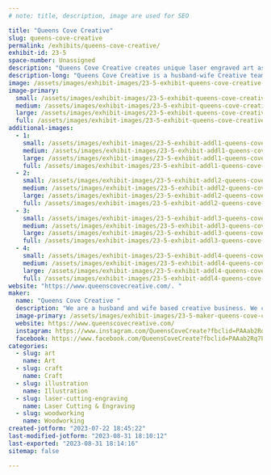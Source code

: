 ```yaml
---
# note: title, description, image are used for SEO

title: "Queens Cove Creative"
slug: queens-cove-creative
permalink: /exhibits/queens-cove-creative/
exhibit-id: 23-5
space-number: Unassigned
description: "Queens Cove Creative creates unique laser engraved art as well as fine art and illustration "
description-long: "Queens Cove Creative is a husband-wife Creative team. L. Jason is the artist. He creates designs and art ranging from unique wood-engraved imaginations to professional illustrations and fine art. He is officially licensed and published with Marvel,  Star Wars, Stranger Things, Halloween, and the Hannibal television franchises. Christy is the leading manager and business professional as well as art director. "
image: /assets/images/exhibit-images/23-5-exhibit-queens-cove-creative-jqueenprofilepic-large.jpg
image-primary: 
  small: /assets/images/exhibit-images/23-5-exhibit-queens-cove-creative-jqueenprofilepic-small.jpg
  medium: /assets/images/exhibit-images/23-5-exhibit-queens-cove-creative-jqueenprofilepic-medium.jpg
  large: /assets/images/exhibit-images/23-5-exhibit-queens-cove-creative-jqueenprofilepic-large.jpg
  full: /assets/images/exhibit-images/23-5-exhibit-queens-cove-creative-jqueenprofilepic-full.jpg
additional-images: 
  - 1:
    small: /assets/images/exhibit-images/23-5-exhibit-addl1-queens-cove-creative-fb-img-1690065632878-small.jpg
    medium: /assets/images/exhibit-images/23-5-exhibit-addl1-queens-cove-creative-fb-img-1690065632878-medium.jpg
    large: /assets/images/exhibit-images/23-5-exhibit-addl1-queens-cove-creative-fb-img-1690065632878-large.jpg
    full: /assets/images/exhibit-images/23-5-exhibit-addl1-queens-cove-creative-fb-img-1690065632878-full.jpg
  - 2:
    small: /assets/images/exhibit-images/23-5-exhibit-addl2-queens-cove-creative-fb-img-1690065638064-small.jpg
    medium: /assets/images/exhibit-images/23-5-exhibit-addl2-queens-cove-creative-fb-img-1690065638064-medium.jpg
    large: /assets/images/exhibit-images/23-5-exhibit-addl2-queens-cove-creative-fb-img-1690065638064-large.jpg
    full: /assets/images/exhibit-images/23-5-exhibit-addl2-queens-cove-creative-fb-img-1690065638064-full.jpg
  - 3:
    small: /assets/images/exhibit-images/23-5-exhibit-addl3-queens-cove-creative-fb-img-1690065641259-small.jpg
    medium: /assets/images/exhibit-images/23-5-exhibit-addl3-queens-cove-creative-fb-img-1690065641259-medium.jpg
    large: /assets/images/exhibit-images/23-5-exhibit-addl3-queens-cove-creative-fb-img-1690065641259-large.jpg
    full: /assets/images/exhibit-images/23-5-exhibit-addl3-queens-cove-creative-fb-img-1690065641259-full.jpg
  - 4:
    small: /assets/images/exhibit-images/23-5-exhibit-addl4-queens-cove-creative-fb-img-1690065644788-small.jpg
    medium: /assets/images/exhibit-images/23-5-exhibit-addl4-queens-cove-creative-fb-img-1690065644788-medium.jpg
    large: /assets/images/exhibit-images/23-5-exhibit-addl4-queens-cove-creative-fb-img-1690065644788-large.jpg
    full: /assets/images/exhibit-images/23-5-exhibit-addl4-queens-cove-creative-fb-img-1690065644788-full.jpg
website: "https://www.queenscovecreative.com/. "
maker: 
  name: "Queens Cove Creative "
  description: "We are a husband and wife based creative business. We create unique signs and laser engraved creations as well as officially licensed and published illustrations. "
  image-primary: /assets/images/exhibit-images/23-5-maker-queens-cove-creative-fb-img-1690064778057-medium.jpg
  website: https://www.queenscovecreative.com/
  instagram: https://www.instagram.com/QueensCoveCreate?fbclid=PAAab2Rq7PFTtaw3sJWNlijb_D6_FzRZhGeeFDCfadQcX6MzxHRlTGQ05irT4
  facebook: https://www.facebook.com/QueensCoveCreate?fbclid=PAAab2Rq7PFTtaw3sJWNlijb_D6_FzRZhGeeFDCfadQcX6MzxHRlTGQ05irT4
categories: 
  - slug: art
    name: Art
  - slug: craft
    name: Craft
  - slug: illustration
    name: Illustration
  - slug: laser-cutting-engraving
    name: Laser Cutting & Engraving
  - slug: woodworking
    name: Woodworking
created-jotform: "2023-07-22 18:45:22"
last-modified-jotform: "2023-08-31 18:10:12"
last-exported: "2023-08-31 18:14:16"
sitemap: false

---
```

